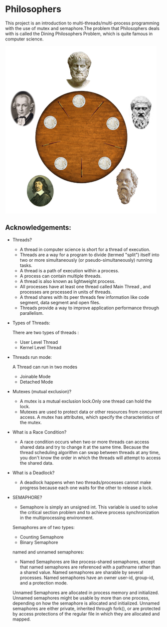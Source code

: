 # Philosophers

This project is an introduction to multi-threads/multi-process programming with the use of mutex and semaphore.The problem that Philosophers deals with is called the Dining Philosophers Problem, which is quite famous in computer science.

![screenshot](/assets/dining_phil.png)

## Acknowledgements:

- Threads?

    - A thread in computer science is short for a thread of execution.
    - Threads are a way for a program to divide (termed "split") itself into two or more simultaneously (or pseudo-simultaneously) running tasks.
    - A thread is a path of execution within a process.
    - A process can contain multiple threads.
    - A thread is also known as lightweight process.
    - All processes have at least one thread called Main Thread , and processes are processed in units of threads.
    - A thread shares with its peer threads few information like code segment, data segment and open files.
    - Threads provide a way to improve application performance through parallelism.

- Types of Threads:

    There are two types of threads :
    - User Level Thread
    - Kernel Level Thread

- Threads run mode:

    A Thread can run in two modes
    - Joinable Mode
    - Detached Mode

- Mutexes (mutual exclusion)?

    - A mutex is a mutual exclusion lock.Only one thread can hold the lock. 
    - Mutexes are used to protect data or other resources from concurrent access. A mutex has attributes, which specify the characteristics of the mutex.

- What is a Race Condition?

    - A race condition occurs when two or more threads can access shared data and try to change it at the same time. Because the thread scheduling algorithm can swap between threads at any time, you don't know the order in which the threads will attempt to access the shared data.

- What is a Deadlock?

    - A deadlock happens when two threads/processes cannot make progress because each one waits for the other to release a lock.

- SEMAPHORE?

    - Semaphore is simply an unsigned int. This variable is used to solve the critical section problem and to achieve process synchronization in the multiprocessing environment.

    Semaphores are of two types:
    - Counting Semaphore
    - Binary Semaphore 

    named and unnamed semaphores:
    - Named Semaphores are like process-shared semaphores, except that named semaphores are referenced with a pathname rather than a shared value. Named semaphores are sharable by several processes. Named semaphores have an owner user-id, group-id, and a protection mode.

    Unnamed Semaphores are allocated in process memory and initialized. Unnamed semaphores might be usable by more than one process, depending on how the semaphore is allocated and initialized. Unnamed semaphores are either private, inherited through fork(), or are protected by access protections of the regular file in which they are allocated and mapped.